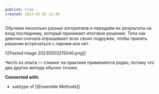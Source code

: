 ```yaml
---
publish: true
created: 2023-05-03 21:49
---
```


Обучаем несколько разных алгоритмов и передаём их результаты на вход последнему, который принимает итоговое решение. Типа как девочки сначала опрашивают всех своих подружек, чтобы принять решение встречаться с парнем или нет.


![[Pasted image 20230503215046.png]]

Чисто из опыта — стекинг на практике применяется редко, потому что два других метода обычно точнее.






**Connected with:**
- subtype of [[Ensemble Methods]]



